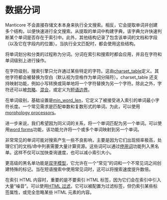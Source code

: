 # 数据分词

Manticore 不会直接存储文本本身来执行全文搜索。相反，它会提取单词并创建多个结构，以便快速进行全文搜索。从提取的单词中构建字典，该字典允许快速判断某个单词是否存在于索引中。此外，其他结构记录了包含该单词的文档和字段（以及它在字段内的位置）。当执行全文匹配时，都会使用这些结构。

将单词划分和分类的过程称为分词。分词在索引和搜索时都会应用，并且在字符和单词级别上进行操作。

在字符级别，搜索引擎只允许通过某些特定的字符。这由[charset_table](../../Creating_a_table/NLP_and_tokenization/Low-level_tokenization.md#charset_table)定义。其他字符都会被替换为空白（默认视为空格作为单词分隔符）。charset_table 还支持映射功能，例如小写转换或简单地将一个字符替换为另一个字符。除此之外，字符还可以被[忽略](../../Creating_a_table/NLP_and_tokenization/Low-level_tokenization.md#ignore_chars)、[混合](../../Creating_a_table/NLP_and_tokenization/Low-level_tokenization.md#blend_chars)，或定义为[短语边界](../../Creating_a_table/NLP_and_tokenization/Low-level_tokenization.md#phrase_boundary)。

在单词级别，基础设置是[min_word_len](../../Creating_a_table/NLP_and_tokenization/Low-level_tokenization.md#min_word_len)，它定义了被接受进入索引的单词最小字符长度。一个常见需求是匹配单数和复数形式的单词。为此，可以使用[morphology processors](../../Creating_a_table/NLP_and_tokenization/Morphology.md#morphology)。

进一步来说，我们希望因为同义词的关系，将一个单词匹配为另一个单词。可以使用[word forms](../../Creating_a_table/NLP_and_tokenization/Wordforms.md)功能，该功能允许将一个或多个单词映射到另一个单词。

非常常见的单词可能对搜索产生一些不良影响，主要是因为它们出现频率极高，处理它们的文档/命中列表需要大量计算资源。这些词可以通过[停用词](../../Creating_a_table/NLP_and_tokenization/Ignoring_stop-words.md#stopwords)功能列入黑名单。这样不仅可以加快查询速度，也可以减小索引大小。

更高级的黑名单功能是[双字模型](../../Creating_a_table/NLP_and_tokenization/Low-level_tokenization.md#bigram_index)，它允许在一个“常见”的词和一个不常见词之间创建特殊的标记。当在短语搜索中使用常见词时，这可以将搜索速度提升数倍。

在索引 HTML 内容时，重要的是不要索引 HTML 标签，因为它们会在索引中引入大量“噪音”。可以使用[HTML 过滤](../../Creating_a_table/NLP_and_tokenization/Advanced_HTML_tokenization.md#Stripping-HTML-tags)，它可以被配置为过滤标签，但仍索引某些标签属性，或完全忽略某些 HTML 元素的内容。
<!-- proofread -->

